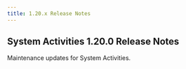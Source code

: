 ```yaml
---
title: 1.20.x Release Notes
---
```

## System Activities 1.20.0 Release Notes

Maintenance updates for System Activities.

